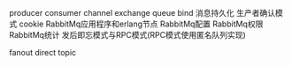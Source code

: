 producer
consumer
channel
exchange
queue
bind
消息持久化
生产者确认模式
cookie
RabbitMq应用程序和erlang节点
RabbitMq配置
RabbitMq权限
RabbitMq统计
发后即忘模式与RPC模式(RPC模式使用匿名队列实现)


fanout
direct
topic
